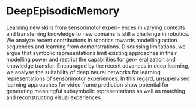 # DeepEpisodicMemory
Learning new skills from sensorimotor experi- ences in varying contexts and transferring knowledge to new domains is still a challenge in robotics. We analyze recent contributions in robotics towards modelling action sequences and learning from demonstrations. Discussing limitations, we argue that symbolic representations limit existing approaches in their modelling power and restrict the capabilities for gen- eralization and knowledge transfer. Encouraged by the recent advances in deep learning, we analyse the suitability of deep neural networks for learning representations of sensorimotor experiences. In this regard, unsupervised learning approaches for video frame prediction show potential for generating meaningful subsymbolic representations as well as matching and reconstructing visual experiences. 
